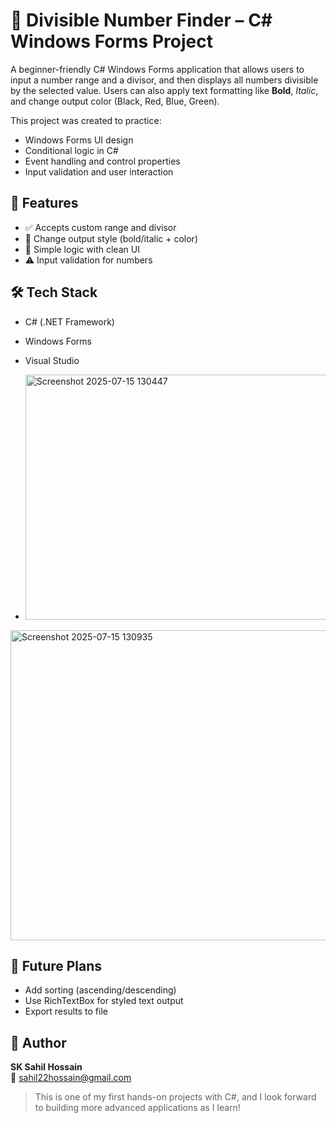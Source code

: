 # 🔢 Divisible Number Finder – C# Windows Forms Project

A beginner-friendly C# Windows Forms application that allows users to input a number range and a divisor, and then displays all numbers divisible by the selected value. Users can also apply text formatting like **Bold**, *Italic*, and change output color (Black, Red, Blue, Green).

This project was created to practice:
- Windows Forms UI design
- Conditional logic in C#
- Event handling and control properties
- Input validation and user interaction


## 🎯 Features

- ✅ Accepts custom range and divisor
- 🎨 Change output style (bold/italic + color)
- 🧠 Simple logic with clean UI
- ⚠️ Input validation for numbers

## 🛠 Tech Stack

- C# (.NET Framework)
- Windows Forms
- Visual Studio

- <img width="699" height="392" alt="Screenshot 2025-07-15 130447" src="https://github.com/user-attachments/assets/38436a1a-22fc-4643-b95e-ef41c3ca7008" />

<img width="771" height="496" alt="Screenshot 2025-07-15 130935" src="https://github.com/user-attachments/assets/4eb1a29d-94b3-4a67-bffc-ba454e316f41" />

## 🚀 Future Plans

- Add sorting (ascending/descending)
- Use RichTextBox for styled text output
- Export results to file

## 👤 Author

**SK Sahil Hossain**  
📧 sahil22hossain@gmail.com  


> This is one of my first hands-on projects with C#, and I look forward to building more advanced applications as I learn!

